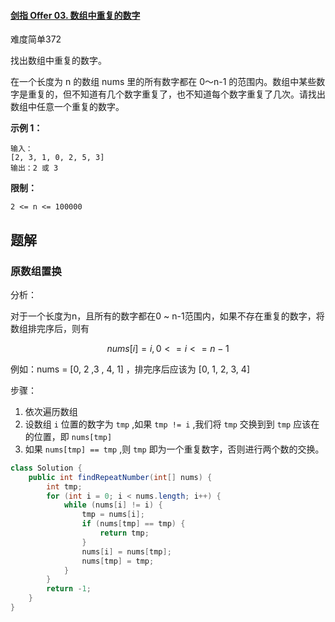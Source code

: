 #### [剑指 Offer 03. 数组中重复的数字](https://leetcode-cn.com/problems/shu-zu-zhong-zhong-fu-de-shu-zi-lcof/)

难度简单372

找出数组中重复的数字。


在一个长度为 n 的数组 nums 里的所有数字都在 0～n-1 的范围内。数组中某些数字是重复的，但不知道有几个数字重复了，也不知道每个数字重复了几次。请找出数组中任意一个重复的数字。

**示例 1：**

```
输入：
[2, 3, 1, 0, 2, 5, 3]
输出：2 或 3
```



**限制：**

```
2 <= n <= 100000
```



## 题解

### 原数组置换

分析：

对于一个长度为n，且所有的数字都在0 ~ n-1范围内，如果不存在重复的数字，将数组排完序后，则有

$$ nums[i] = i,  0 <= i <= n - 1 $$

例如：nums = [0, 2 ,3 , 4, 1] ，排完序后应该为 [0, 1, 2, 3, 4]

步骤：

1.  依次遍历数组
2.  设数组 `i` 位置的数字为 `tmp` ,如果 `tmp != i` ,我们将 `tmp` 交换到到 `tmp` 应该在的位置，即 `nums[tmp]`
3.  如果 `nums[tmp] == tmp` ,则 `tmp` 即为一个重复数字，否则进行两个数的交换。

```java
class Solution {
    public int findRepeatNumber(int[] nums) {
        int tmp;
        for (int i = 0; i < nums.length; i++) {
            while (nums[i] != i) {
                tmp = nums[i];
                if (nums[tmp] == tmp) {
                    return tmp;
                }
                nums[i] = nums[tmp];
                nums[tmp] = tmp;
            }
        }
        return -1;
    }
}
```


